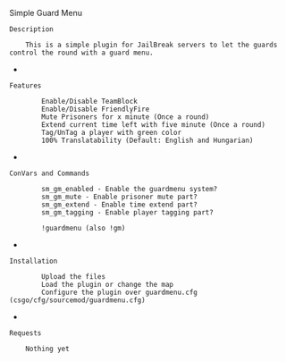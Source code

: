 Simple Guard Menu

    Description

        This is a simple plugin for JailBreak servers to let the guards control the round with a guard menu.

*

    Features

            Enable/Disable TeamBlock
            Enable/Disable FriendlyFire
            Mute Prisoners for x minute (Once a round)
            Extend current time left with five minute (Once a round)
            Tag/UnTag a player with green color
            100% Translatability (Default: English and Hungarian)

*

    ConVars and Commands

            sm_gm_enabled - Enable the guardmenu system?
            sm_gm_mute - Enable prisoner mute part?
            sm_gm_extend - Enable time extend part?
            sm_gm_tagging - Enable player tagging part?

            !guardmenu (also !gm)

*

    Installation

            Upload the files
            Load the plugin or change the map
            Configure the plugin over guardmenu.cfg (csgo/cfg/sourcemod/guardmenu.cfg)

*

    Requests

        Nothing yet

